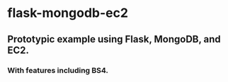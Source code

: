 # flask-mongodb-ec2
## Prototypic example using Flask, MongoDB, and EC2.
### With features including BS4.
